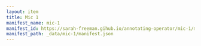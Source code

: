 ```yaml
---
layout: item
title: Mic 1
manifest_name: mic-1
manifest_id: https://sarah-freeman.gihub.io/annotating-operator/mic-1/manifest.json
manifest_path: _data/mic-1/manifest.json
---
```

